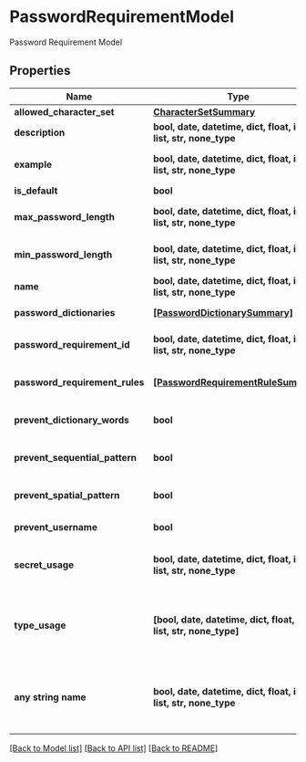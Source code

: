 # PasswordRequirementModel

Password Requirement Model

## Properties
Name | Type | Description | Notes
------------ | ------------- | ------------- | -------------
**allowed_character_set** | [**CharacterSetSummary**](CharacterSetSummary.md) |  | [optional] 
**description** | **bool, date, datetime, dict, float, int, list, str, none_type** | Description | [optional] 
**example** | **bool, date, datetime, dict, float, int, list, str, none_type** | An example of the password | [optional] 
**is_default** | **bool** | Is Default | [optional] 
**max_password_length** | **bool, date, datetime, dict, float, int, list, str, none_type** | Maximum Password Length | [optional] 
**min_password_length** | **bool, date, datetime, dict, float, int, list, str, none_type** | Minimum Password Length | [optional] 
**name** | **bool, date, datetime, dict, float, int, list, str, none_type** | Name | [optional] 
**password_dictionaries** | [**[PasswordDictionarySummary]**](PasswordDictionarySummary.md) | Password Dictionaries | [optional] 
**password_requirement_id** | **bool, date, datetime, dict, float, int, list, str, none_type** | Password Requirement Id | [optional] 
**password_requirement_rules** | [**[PasswordRequirementRuleSummary]**](PasswordRequirementRuleSummary.md) | Password Requirement Rules | [optional] 
**prevent_dictionary_words** | **bool** | Prevent Dictionary Words | [optional] 
**prevent_sequential_pattern** | **bool** | Prevent Sequential Pattern | [optional] 
**prevent_spatial_pattern** | **bool** | Prevent Spacial Pattern | [optional] 
**prevent_username** | **bool** | Prevent Username | [optional] 
**secret_usage** | **bool, date, datetime, dict, float, int, list, str, none_type** | A count of secrets using the requirement | [optional] 
**type_usage** | **[bool, date, datetime, dict, float, int, list, str, none_type]** | A list of secret templates using the password requirement | [optional] 
**any string name** | **bool, date, datetime, dict, float, int, list, str, none_type** | any string name can be used but the value must be the correct type | [optional]

[[Back to Model list]](../README.md#documentation-for-models) [[Back to API list]](../README.md#documentation-for-api-endpoints) [[Back to README]](../README.md)


